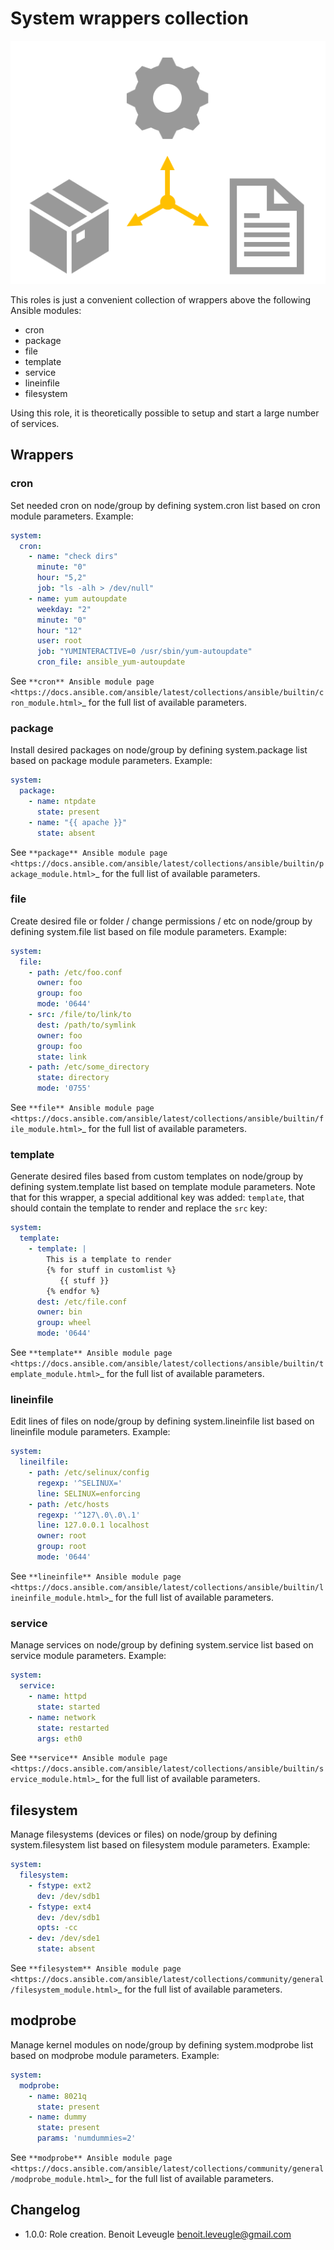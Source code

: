 # System wrappers collection

![system](system_logo.svg)

This roles is just a convenient collection of wrappers above the following Ansible modules:

* cron
* package
* file
* template
* service
* lineinfile
* filesystem

Using this role, it is theoretically possible to setup and start a large number of services.

## Wrappers

### cron

Set needed cron on node/group by defining system.cron list based on cron module parameters. Example:

```yaml
system:
  cron:
    - name: "check dirs"
      minute: "0"
      hour: "5,2"
      job: "ls -alh > /dev/null"
    - name: yum autoupdate
      weekday: "2"
      minute: "0"
      hour: "12"
      user: root
      job: "YUMINTERACTIVE=0 /usr/sbin/yum-autoupdate"
      cron_file: ansible_yum-autoupdate
```

See `**cron** Ansible module page <https://docs.ansible.com/ansible/latest/collections/ansible/builtin/cron_module.html>`_
for the full list of available parameters.

### package

Install desired packages on node/group by defining system.package list based on package module parameters. Example:

```yaml
system:
  package:
    - name: ntpdate
      state: present
    - name: "{{ apache }}"
      state: absent
```

See `**package** Ansible module page <https://docs.ansible.com/ansible/latest/collections/ansible/builtin/package_module.html>`_
for the full list of available parameters.

### file

Create desired file or folder / change permissions / etc on node/group by defining system.file list based on file module parameters. Example:

```yaml
system:
  file:
    - path: /etc/foo.conf
      owner: foo
      group: foo
      mode: '0644'
    - src: /file/to/link/to
      dest: /path/to/symlink
      owner: foo
      group: foo
      state: link
    - path: /etc/some_directory
      state: directory
      mode: '0755'
```

See `**file** Ansible module page <https://docs.ansible.com/ansible/latest/collections/ansible/builtin/file_module.html>`_
for the full list of available parameters.

### template

Generate desired files based from custom templates on node/group by defining system.template list based on template module parameters. Note that for this wrapper, a special additional key was added: `template`, that should contain the template to render and replace the `src` key:

```yaml
system:
  template:
    - template: |
        This is a template to render
        {% for stuff in customlist %}
           {{ stuff }}
        {% endfor %}
      dest: /etc/file.conf
      owner: bin
      group: wheel
      mode: '0644'
```

See `**template** Ansible module page <https://docs.ansible.com/ansible/latest/collections/ansible/builtin/template_module.html>`_
for the full list of available parameters.

### lineinfile

Edit lines of files on node/group by defining system.lineinfile list based on lineinfile module parameters. Example:

```yaml
system:
  lineilfile:
    - path: /etc/selinux/config
      regexp: '^SELINUX='
      line: SELINUX=enforcing
    - path: /etc/hosts
      regexp: '^127\.0\.0\.1'
      line: 127.0.0.1 localhost
      owner: root
      group: root
      mode: '0644'
```

See `**lineinfile** Ansible module page <https://docs.ansible.com/ansible/latest/collections/ansible/builtin/lineinfile_module.html>`_
for the full list of available parameters.

### service

Manage services on node/group by defining system.service list based on service module parameters. Example:

```yaml
system:
  service:
    - name: httpd
      state: started
    - name: network
      state: restarted
      args: eth0
```

See `**service** Ansible module page <https://docs.ansible.com/ansible/latest/collections/ansible/builtin/service_module.html>`_
for the full list of available parameters.

## filesystem

Manage filesystems (devices or files) on node/group by defining system.filesystem list based on filesystem module parameters. Example:

```yaml
system:
  filesystem:
    - fstype: ext2
      dev: /dev/sdb1
    - fstype: ext4
      dev: /dev/sdb1
      opts: -cc
    - dev: /dev/sde1
      state: absent
```

See `**filesystem** Ansible module page <https://docs.ansible.com/ansible/latest/collections/community/general/filesystem_module.html>`_
for the full list of available parameters.

## modprobe

Manage kernel modules on node/group by defining system.modprobe list based on modprobe module parameters. Example:

```yaml
system:
  modprobe:
    - name: 8021q
      state: present
    - name: dummy
      state: present
      params: 'numdummies=2'
```

See `**modprobe** Ansible module page <https://docs.ansible.com/ansible/latest/collections/community/general/modprobe_module.html>`_
for the full list of available parameters.

## Changelog

* 1.0.0: Role creation. Benoit Leveugle <benoit.leveugle@gmail.com>
